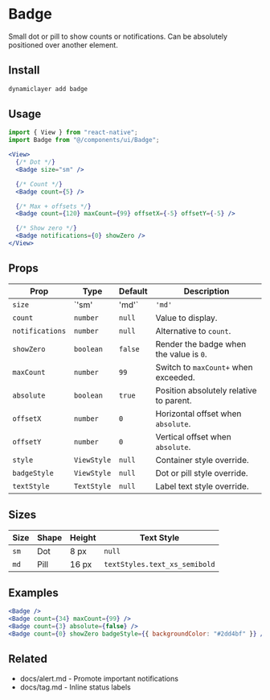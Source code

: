 # Badge

Small dot or pill to show counts or notifications. Can be absolutely positioned over another element.

## Install

```bash
dynamiclayer add badge
```

## Usage

```jsx
import { View } from "react-native";
import Badge from "@/components/ui/Badge";

<View>
  {/* Dot */}
  <Badge size="sm" />

  {/* Count */}
  <Badge count={5} />

  {/* Max + offsets */}
  <Badge count={120} maxCount={99} offsetX={-5} offsetY={-5} />

  {/* Show zero */}
  <Badge notifications={0} showZero />
</View>
```

## Props

| Prop | Type | Default | Description |
|------|------|---------|-------------|
| `size` | `'sm' | 'md'` | `'md'` | `'sm'` renders a dot, `'md'` renders a pill. |
| `count` | `number` | `null` | Value to display. |
| `notifications` | `number` | `null` | Alternative to `count`. |
| `showZero` | `boolean` | `false` | Render the badge when the value is `0`. |
| `maxCount` | `number` | `99` | Switch to `maxCount+` when exceeded. |
| `absolute` | `boolean` | `true` | Position absolutely relative to parent. |
| `offsetX` | `number` | `0` | Horizontal offset when `absolute`. |
| `offsetY` | `number` | `0` | Vertical offset when `absolute`. |
| `style` | `ViewStyle` | `null` | Container style override. |
| `badgeStyle` | `ViewStyle` | `null` | Dot or pill style override. |
| `textStyle` | `TextStyle` | `null` | Label text style override. |

## Sizes

| Size | Shape | Height | Text Style |
|------|-------|--------|------------|
| `sm` | Dot | 8 px | `null` |
| `md` | Pill | 16 px | `textStyles.text_xs_semibold` |

## Examples

```jsx
<Badge />
<Badge count={34} maxCount={99} />
<Badge count={3} absolute={false} />
<Badge count={0} showZero badgeStyle={{ backgroundColor: "#2dd4bf" }} />
```

## Related

- docs/alert.md - Promote important notifications
- docs/tag.md - Inline status labels
